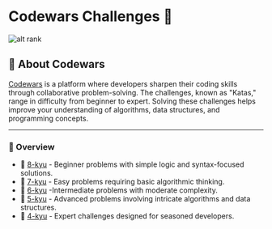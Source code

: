 # Codewars Challenges 🥋

![alt rank](https://www.codewars.com/users/hayatul-islam/badges/large)

## 🌟 About Codewars

[Codewars](https://www.codewars.com/) is a platform where developers sharpen their coding skills through collaborative problem-solving. The challenges, known as "Katas," range in difficulty from beginner to expert. Solving these challenges helps improve your understanding of algorithms, data structures, and programming concepts.

---

### 📂 Overview

- 📘 [8-kyu](https://github.com/hayatul-islam/DSA-Problems-Solving/blob/main/Codewars/8-KYU/README.md) - Beginner problems with simple logic and syntax-focused solutions.
- 📗 [7-kyu](https://github.com/hayatul-islam/DSA-Problems-Solving/blob/main/Codewars/7-KYU/README.md) - Easy problems requiring basic algorithmic thinking.
- 📙 [6-kyu]() -Intermediate problems with moderate complexity.
- 📕 [5-kyu]() - Advanced problems involving intricate algorithms and data structures.
- 📓 [4-kyu]() - Expert challenges designed for seasoned developers.
